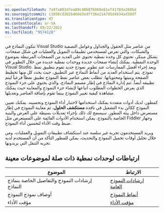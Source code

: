 ```yaml
---
ms.openlocfilehash: 7a97a803d7ea88c486876068e61ef4178da2606d
ms.sourcegitcommit: c1858cd3b2bd6663edff36e214795d4934ad3ddf
ms.translationtype: HT
ms.contentlocale: ar-SA
ms.lasthandoff: 09/22/2022
ms.locfileid: "9574128"
---
```


تتكون النماذج في Visual Studio من عناصر مثل الحقول والجداول وعوامل التصفية والشبكات، والتي تعرض لمستخدمي تطبيقات التمويل والعمليات في شكل صفحات. بشكل مبتكر، تحتوي كل وحدة نمطية تحتوي على العديد من الصفحات المرتبطة بموضوع الوحدة النمطية. يمكنك إنشاء صفحات جديدة ووحدات نمطية جديدة من خلال التطوير في Visual Studio. ويعد إجراء أفضل الممارسات عند تطوير نموذج جديد تقوم بتطبيق نمط نموذج. يتم استخدام العديد من أنماط النماذج عبر التطبيق، حيث يحدد كل منها تخطيط الصفحة وبنيتها ومحتوياتها. تتطلب بعض عناصر نمط النموذج تطبيق نمطاً فرعياً ليتم تطبيقه أيضاً. تتم إدارة النماذج في إطار مصمم النماذج، والذي يحتوي على جزء النموذج الذي يعرض الخطوات المطلوب اتباعها لإنشاء جزء النموذج والمعاينة حيث يمكنك مشاهدة كيفية تغيير النموذج بينما تقوم بإضافة العناصر وتعديلها.

كمطور، لديك أدوات متعددة يمكنك استخدامها لاختبار أداء النموذج وتحسينه. يمكنك تعيين النموذج ككائن بدء التشغيل في نافذة **مستكشف الحلول**، ثم معاينة النموذج في إطار مستعرض داخل بيئة المطور. سيسمح لك ذلك بإجراء تعديلات بسيطة على العرض والبنية الخاصة بالنموذج. يمكن استخدام الأدوات القائمة على المستعرض مثل Fiddler وجهاز ضبط وقت الأداء لتحسين أداء النموذج.

ويريد المستخدمون تجربة غير سلسة عند استكشاف تطبيقات التمويل والعمليات. ومن خلال تحليل أوقات تحميل النموذج والتحديث، يمكن للمطور التأكد من أن المستخدم لديه تجربه التنقل التي يريدونها.

## <a name="links-to-related-modules-and-sites-for-specific-topics"></a>ارتباطات لوحدات نمطية ذات صلة لموضوعات معينة

| الموضوع | الارتباط|
 | ------------- | ------------- |
 |   إرشادات النموذج والتفاصيل الخاصة بنماذج النماذج| [إرشادات النموذج العامة](/dynamics365/fin-ops-core/dev-itpro/user-interface/general-form-guidelines/?azure-portal=true)|
 | أوصاف نموذج النموذج | [أنماط النموذج](/dynamics365/fin-ops-core/dev-itpro/user-interface/form-styles-patterns/?azure-portal=true)|
| مؤقت الأداء| [مؤقت الأداء](/dynamics365/fin-ops-core/dev-itpro/perf-test/performance-timer/?azure-portal=true)|
